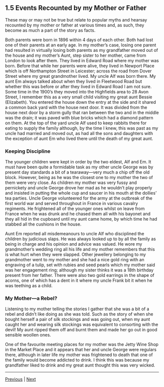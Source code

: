 ## 1.5 Events Recounted by my Mother or Father

These may or may not be true but relate to popular myths and hearsay recounted by my mother or father at various times and, as such, they become as much a part of the story as facts.

Both parents were born in 1896 within 4 days of each other. Both had lost one of their parents at an early age. In my mother’s case, losing one parent had resulted in virtually losing both parents as my grandfather moved out of the house and my mother’s Aunt, step sister to her mother, came from London to look after them. They lived in Edward Road where my mother was born. Before that while her parents were alive, they lived in Newport Place which is off Northampton Street in Leicester; across the road from Dover Street where my great grandmother lived. My uncle Alf was born there. My aunt Em always talked about when they lived in Fleetwood Road but whether this was before or after they lived in Edward Road I am not sure. Some time in the 1900’s they moved into the Highfields area to 28 Avon Street, I remember this as a very small child visiting my great aunt Bessie (Elizabeth). You entered the house down the entry at the side and it shared a common back yard with the house next door. It was divided from the house next door by a storm gully that ran between the two and in the middle was the drain; it was paved with blue bricks which had a diamond pattern on them. At the top of the yard uncle Alf used to keep rabbits there for eating to supply the family although, by the time I knew, this was past as my uncle had married and moved out, as had all the sons and daughters with the exception of aunt Em who lived there until the death of my great aunt.

### Keeping Discipline

The younger children were kept in order by the two eldest, Alf and Em. It must have been quite a formidable task as my other uncle George was by present day standards a bit of a tearaway—very much a chip off the old block. However, being as he was the closest one to my mother the two of them were very close. As children my mother was very fussy and pernickety and uncle George drove her mad as he wouldn’t play properly and insisted in putting the whole cup and saucer in his mouth at the dollies’ tea parties. Uncle George volunteered for the army at the outbreak of the first world war and served throughout in France in various cavalry regiments. He frightened all of the younger ones whilst on leave from France when he was drunk and he chased them all with his bayonet and they all hid in the cupboard until my aunt came home, by which time he had stabbed all the cushions in the house.

Aunt Em reported all misdemeanours to uncle Alf who disciplined the children by judicious slaps. He was always looked up to by all the family as being in charge and his opinion and advice was valued. He wore my grandmother’s wedding ring all his life and my mother remembers that this is what hurt when they were slapped. Other jewellery belonging to my grandmother went to my mother and she had a nice gold ring with an engraving of a tulip, set with rubies and seed pearls which my mother said was her engagement ring; although my sister thinks it was a 18th birthday present from her father. There were also two gold earrings in the shape of acorns, one of which has a dent in it where my uncle Frank bit it when he was teething as a child.

### My Mother—a Rebel?

Listening to my mother telling the stories I gather that she was a bit of a rebel and didn’t like doing as she was told. Such as the story of when she bought herself a pair of silk stockings and was going out, when my aunt caught her and wearing silk stockings was equivalent to consorting with the devil! My aunt ripped them off and burnt them and made her go out in good sensible woollen ones.

One of the favourite meeting places for my mother was the Jetty Wine Shop in the Market Place and it appears that her and uncle George were regulars there, although in later life my mother was frightened to death that one of the family would become addicted to drink. I think this was because my grandfather liked to drink and my great aunt thought this was very wicked.

---

<a href="./1.4-the-portwey-and-an-accident.html">Previous</a> | <a href="./1.6-aunt-em.html">Next</a>
